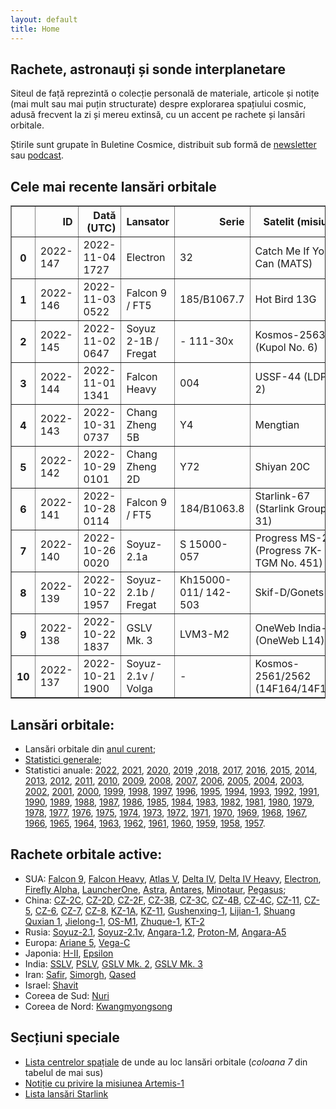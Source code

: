 ```yaml
---
layout: default
title: Home
---
```


## Rachete, astronauți și sonde interplanetare
Siteul de față reprezintă o colecție personală de materiale, articole și notițe (mai mult sau mai puțin structurate) despre explorarea spațiului cosmic, adusă frecvent la zi și mereu extinsă, cu un accent pe rachete și lansări orbitale.

Știrile sunt grupate în Buletine Cosmice, distribuit sub formă de [newsletter](https://buletin.parsec.ro/) sau [podcast](https://www.anchor.fm/buletin).

## Cele mai recente lansări orbitale




<div>
<style scoped>
    .dataframe tbody tr th:only-of-type {
        vertical-align: middle;
    }

    .dataframe tbody tr th {
        vertical-align: top;
    }

    .dataframe thead th {
        text-align: right;
    }
</style>
<table border="1" class="dataframe">
  <thead>
    <tr style="text-align: right;">
      <th></th>
      <th>ID</th>
      <th>Dată (UTC)</th>
      <th>Lansator</th>
      <th>Serie</th>
      <th>Satelit (misiune)</th>
      <th>Or</th>
      <th>Centru</th>
    </tr>
  </thead>
  <tbody>
    <tr>
      <th>0</th>
      <td>2022-147</td>
      <td>2022-11-04 1727</td>
      <td>Electron</td>
      <td>32</td>
      <td>Catch Me If You Can (MATS)</td>
      <td>US</td>
      <td>MAHIA+LC1B</td>
    </tr>
    <tr>
      <th>1</th>
      <td>2022-146</td>
      <td>2022-11-03 0522</td>
      <td>Falcon 9 / FT5</td>
      <td>185/B1067.7</td>
      <td>Hot Bird 13G</td>
      <td>US</td>
      <td>CC+LC40</td>
    </tr>
    <tr>
      <th>2</th>
      <td>2022-145</td>
      <td>2022-11-02 0647</td>
      <td>Soyuz 2-1B / Fregat</td>
      <td>-            111-30x</td>
      <td>Kosmos-2563 (Kupol No. 6)</td>
      <td>RU</td>
      <td>GIK-1+LC43/4</td>
    </tr>
    <tr>
      <th>3</th>
      <td>2022-144</td>
      <td>2022-11-01 1341</td>
      <td>Falcon Heavy</td>
      <td>004</td>
      <td>USSF-44 (LDPE-2)</td>
      <td>US</td>
      <td>KSC+LC39A</td>
    </tr>
    <tr>
      <th>4</th>
      <td>2022-143</td>
      <td>2022-10-31 0737</td>
      <td>Chang Zheng 5B</td>
      <td>Y4</td>
      <td>Mengtian</td>
      <td>CN</td>
      <td>WEN+LC101</td>
    </tr>
    <tr>
      <th>5</th>
      <td>2022-142</td>
      <td>2022-10-29 0101</td>
      <td>Chang Zheng 2D</td>
      <td>Y72</td>
      <td>Shiyan 20C</td>
      <td>CN</td>
      <td>JQ+LC43/94</td>
    </tr>
    <tr>
      <th>6</th>
      <td>2022-141</td>
      <td>2022-10-28 0114</td>
      <td>Falcon 9 / FT5</td>
      <td>184/B1063.8</td>
      <td>Starlink-67 (Starlink Group 4-31)</td>
      <td>US</td>
      <td>VSFBS+SLC4E</td>
    </tr>
    <tr>
      <th>7</th>
      <td>2022-140</td>
      <td>2022-10-26 0020</td>
      <td>Soyuz-2.1a</td>
      <td>S 15000-057</td>
      <td>Progress MS-21 (Progress 7K-TGM No. 451)</td>
      <td>RU</td>
      <td>GIK-5+LC31</td>
    </tr>
    <tr>
      <th>8</th>
      <td>2022-139</td>
      <td>2022-10-22 1957</td>
      <td>Soyuz-2.1b / Fregat</td>
      <td>Kh15000-011/ 142-503</td>
      <td>Skif-D/Gonets</td>
      <td>RU</td>
      <td>VOST+PU1S</td>
    </tr>
    <tr>
      <th>9</th>
      <td>2022-138</td>
      <td>2022-10-22 1837</td>
      <td>GSLV Mk. 3</td>
      <td>LVM3-M2</td>
      <td>OneWeb India-1 (OneWeb L14)</td>
      <td>IN</td>
      <td>SHAR+SLP</td>
    </tr>
    <tr>
      <th>10</th>
      <td>2022-137</td>
      <td>2022-10-21 1900</td>
      <td>Soyuz-2.1v / Volga</td>
      <td>-</td>
      <td>Kosmos-2561/2562 (14F164/14F172)</td>
      <td>RU</td>
      <td>GIK-1+LC43/4</td>
    </tr>
  </tbody>
</table>
</div>



## Lansări orbitale:
- Lansări orbitale din [anul curent](y/2022);
- [Statistici generale](y/totalorbital);
- Statistici anuale: [2022](y/2022), [2021](y/2021), [2020](y/2020), [2019](y/2019) ,[2018](y/2018), [2017](y/2017), [2016](y/2016), [2015](y/2015), [2014](y/2014), [2013](y/2013), [2012](y/2012), [2011](y/2011), [2010](y/2010), [2009](y/2009), [2008](y/2008), [2007](y/2007), [2006](y/2006), [2005](y/2005), [2004](y/2004), [2003](y/2003), [2002](y/2002), [2001](y/2001), [2000](y/2000), [1999](y/1999), [1998](y/1998), [1997](y/1997), [1996](y/1996), [1995](y/1995), [1994](y/1994), [1993](y/1993), [1992](y/1992), [1991](y/1991), [1990](y/1990), [1989](y/1989), [1988](y/1988), [1987](y/1987), [1986](y/1986), [1985](y/1985), [1984](y/1984), [1983](y/1983), [1982](y/1982), [1981](y/1981), [1980](y/1980), [1979](y/1979), [1978](y/1978), [1977](y/1977), [1976](y/1976), [1975](y/1975), [1974](y/1974), [1973](y/1973), [1972](y/1972), [1971](y/1971), [1970](y/1970), [1969](y/1969), [1968](y/1968), [1967](y/1967), [1966](y/1966), [1965](y/1965), [1964](y/1964), [1963](y/1963), [1962](y/1962), [1961](y/1961), [1960](y/1960), [1959](y/1959), [1958](y/1958), [1957](y/1957).

## Rachete orbitale active:
- SUA: [Falcon 9](r/falcon9), [Falcon Heavy](r/falconh), [Atlas V](r/atlasv), [Delta IV](r/delta4), [Delta IV Heavy](r/delta4h), [Electron](r/electron), [Firefly Alpha](r/fireflya), [LauncherOne](r/launcherone), [Astra](r/astra), [Antares](r/antares), [Minotaur](r/minotaur), [Pegasus](r/pegasus);
- China: [CZ-2C](r/cz2c), [CZ-2D](r/cz2d), [CZ-2F](r/cz2f), [CZ-3B](r/cz3b), [CZ-3C](r/cz3c), [CZ-4B](r/cz4b), [CZ-4C](r/cz4c), [CZ-11](r/cz11), [CZ-5](r/cz5), [CZ-6](r/cz6), [CZ-7](r/cz7), [CZ-8](r/cz8), [KZ-1A](r/kz1a), [KZ-11](r/kz11), [Gushenxing-1](r/gushenxing), [Lijian-1](r/lijian), [Shuang Quxian 1](r/sq1), [Jielong-1](r/jielong), [OS-M1](r/osm1), [Zhuque-1](r/zhuque1), [KT-2](r/kt2)
- Rusia: [Soyuz-2.1](r/soyuz21), [Soyuz-2.1v](r/soyuz21v), [Angara-1.2](r/angara12), [Proton-M](r/protonm), [Angara-A5](r/angaraa5)
- Europa: [Ariane 5](r/ariane5), [Vega-C](r/vegac)
- Japonia: [H-II](r/hii), [Epsilon](r/epsilon)
- India: [SSLV](r/sslv), [PSLV](r/pslv), [GSLV Mk. 2](r/gslvmk2), [GSLV Mk. 3](r/gslvmk3)
- Iran: [Safir](r/safir), [Simorgh](r/simorgh), [Qased](r/qased)
- Israel: [Shavit](r/shavit)
- Coreea de Sud: [Nuri](r/nuri)
- Coreea de Nord: [Kwangmyongsong](r/kwangmyongsong)

## Secțiuni speciale
 - [Lista centrelor spațiale](v/legenda) de unde au loc lansări orbitale (*coloana 7* din tabelul de mai sus)
 - [Notiție cu privire la misiunea Artemis-1](v/artemis1)
 - [Lista lansări Starlink](v/starlink)
